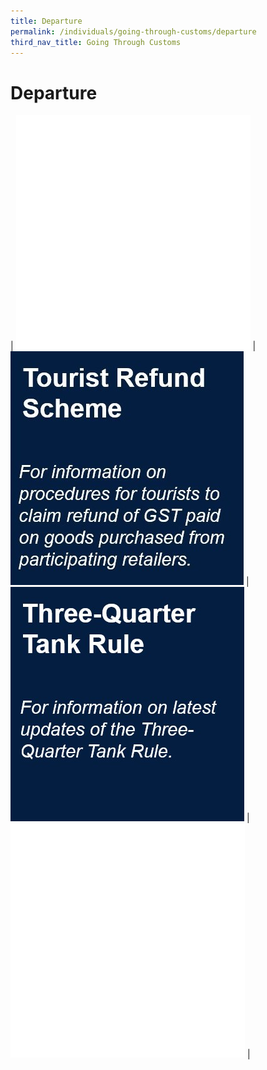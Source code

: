 ```yaml
---
title: Departure
permalink: /individuals/going-through-customs/departure
third_nav_title: Going Through Customs
---
```


# Departure

| ![](/images/whitebox.jpg) | [![](/images/Departure(1).jpg)](/individuals/going-through-customs/departure/tourist-refund-scheme) | [![](/images/Departure(2).jpg)](/individuals/going-through-customs/departure/three-quarter-tank-rule) | ![](/images/whitebox.jpg) |

